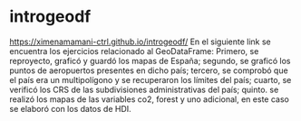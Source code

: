 # introgeodf
https://ximenamamani-ctrl.github.io/introgeodf/
En el siguiente link se encuentra los ejercicios relacionado al GeoDataFrame: Primero, se reproyecto, graficó y guardó los mapas de España; segundo, se graficó los puntos de aeropuertos presentes en dicho país; tercero, se comprobó que el país era un multipolígono y se recuperaron los límites del país; cuarto, se verificó los CRS de las subdivisiones administrativas del país; quinto. se realizó los mapas de las variables co2, forest y uno adicional, en este caso se elaboró con los datos de HDI.
